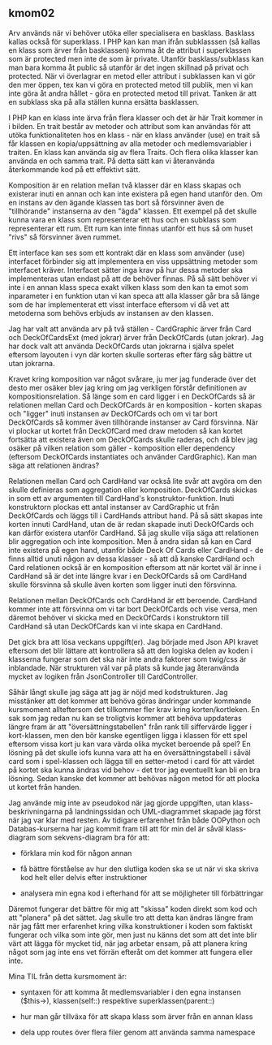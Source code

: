 ## kmom02

Arv används när vi behöver utöka eller specialisera en basklass. Basklass kallas också för superklass. I PHP kan kan man ifrån subklasssen (så kallas en klass som ärver från basklassen) komma åt de attribut i superklassen som är protected men inte de som är private. Utanför basklass/subklass kan man bara komma åt public så utanför är det ingen skillnad på privat och protected. När vi överlagrar en metod eller attribut i subklassen kan vi gör den mer öppen, tex kan vi göra en protected metod till publik, men vi kan inte göra åt andra hållet - göra en protected metod till privat. Tanken är att en subklass ska på alla ställen kunna ersätta basklassen.

I PHP kan en klass inte ärva från flera klasser och det är här Trait kommer in i bilden. En trait består av metoder och attribut som kan användas för att utöka funktionaliteten hos en klass - när en klass använder (use) en trait så får klassen en kopia/uppsättning av alla metoder och medlemsvariabler i traiten. En klass kan använda sig av flera Traits. Och flera olika klasser kan använda en och samma trait. På detta sätt kan vi återanvända återkommande kod på ett effektivt sätt.

Komposition är en relation mellan två klasser där en klass skapas och existerar inuti en annan och kan inte existera på egen hand utanför den. Om en instans av den ägande klassen tas bort så försvinner även de "tillhörande" instanserna av den "ägda" klassen. Ett exempel på det skulle kunna vara en klass som representerar ett hus och en subklass som representerar ett rum. Ett rum kan inte finnas utanför ett hus så om huset "rivs" så försvinner även rummet. 

Ett interface kan ses som ett kontrakt där en klass som använder (use) interfacet förbinder sig att implementera en viss uppsättning metoder som interfacet kräver. Interfacet sätter inga krav på hur dessa metoder ska implementeras utan endast på att de behöver finnas. På så sätt behöver vi inte i en annan klass speca exakt vilken klass som den kan ta emot som inparameter i en funktion utan vi kan speca att alla klasser går bra så länge som de har implementerat ett visst interface eftersom vi då vet att metoderna som behövs erbjuds av instansen av den klassen. 

Jag har valt att använda arv på två ställen - CardGraphic ärver från Card och DeckOfCardsExt (med jokrar) ärver från DeckOfCards (utan jokrar). Jag har dock valt att använda DeckOfCards utan jokrarna i själva spelet eftersom layouten i vyn där korten skulle sorteras efter färg såg bättre ut utan jokrarna.

Kravet kring komposition var något svårare, ju mer jag funderade över det desto mer osäker blev jag kring om jag verkligen förstår definitionen av kompositionsrelation. Så länge som en card ligger i en DeckOfCards så är relationen mellan Card och DeckOfCards är en komposition - korten skapas och "ligger" inuti instansen av DeckOfCards och om vi tar bort DeckOfCards så kommer även tillhörande instanser av Card försvinna. När vi plockar ut kortet från DeckOfCard med draw metoden så kan kortet fortsätta att existera även om DeckOfCards skulle raderas, och då blev jag osäker på vilken relation som gäller - komposition eller dependency (eftersom DeckOfCards instantiates och använder CardGraphic). Kan man säga att relationen ändras?

Relationen mellan Card och CardHand var också lite svår att avgöra om den skulle definieras som aggregation eller komposition. DeckOfCards skickas in som ett av argumenten till CardHand's konstruktor-funktion. Inuti konstruktorn plockas ett antal instanser av CardGraphic ut från DeckOfCards och läggs till i CardHands attribut hand. På så sätt skapas inte korten innuti CardHand, utan de är redan skapade inuti DeckOfCards och kan därför existera utanför CardHand. Så jag skulle vilja säga att relationen blir aggregation och inte komposition. Men å andra sidan så kan en Card inte existera på egen hand, utanför både Deck Of Cards eller CardHand - de finns alltid unuti någon av dessa klasser - så att då kanske CardHand och Card relationen också är en komposition eftersom att när kortet väl är inne i CardHand så är det inte längre kvar i en DeckOfCards så om CardHand skulle försvinna så skulle även korten som ligger inuti den försvinna.

Relationen mellan DeckOfCards och CardHand är ett beroende. CardHand kommer inte att försvinna om vi tar bort DeckOfCards och vise versa, men däremot behöver vi skicka med en DeckOfCards i konstruktorn till CardHand så utan DeckOfCards kan vi inte skapa en CardHand. 

Det gick bra att lösa veckans uppgift(er). Jag började med Json API kravet eftersom det blir lättare att kontrollera så att den logiska delen av koden i klasserna fungerar som det ska när inte andra faktorer som twig/css är inblandade. När strukturen väl var på plats så kunde jag återanvända mycket av logiken från JsonController till CardController. 

Såhär långt skulle jag säga att jag är nöjd med kodstrukturen. Jag misstänker att det kommer att behöva göras ändringar under kommande kursmoment allteftersom det tillkommer fler krav kring korten/kortleken. En sak som jag redan nu kan se troligtvis kommer att behöva uppdateras längre fram är att "översättningstabellen" från rank till siffervärde ligger i kort-klassen, men den bör kanske egentligen ligga i klassen för ett spel eftersom vissa kort ju kan vara värda olika mycket beroende på spel? En lösning på det skulle iofs kunna vara att ha en översättningstabell i såväl card som i spel-klassen och lägga till en setter-metod i card för att värdet på kortet ska kunna ändras vid behov - det tror jag eventuellt kan bli en bra lösning.  Sedan kanske det kommer att behövas någon metod för att plocka ut kortet från handen. 

 Jag använde mig inte av pseudokod när jag gjorde uppgiften, utan klass-beskrivningarna på landningssidan och UML-diagrammet skapade jag först när jag var klar med resten. Av tidigare erfarenhet från både OOPython och Databas-kurserna har jag kommit fram till att för min del är såväl klass-diagram som sekvens-diagram bra för att:  

 - förklara min kod för någon annan  

 - få bättre förståelse av hur den slutliga koden ska se ut när vi ska skriva kod helt eller delvis efter instruktioner  

 - analysera min egna kod i efterhand för att se möjligheter till förbättringar  

 
 Däremot fungerar det bättre för mig att "skissa" koden direkt som kod och att "planera" på det sättet. Jag skulle tro att detta kan ändras längre fram när jag fått mer erfarenhet kring vilka konstruktioner i koden som faktiskt fungerar och vilka som inte gör, men just nu känns det som att det inte blir värt att lägga för mycket tid, när jag arbetar ensam, på att planera kring något som jag inte ens vet förrän efteråt om det kommer att fungera eller inte.

 Mina TIL från detta kursmoment är:  

 - syntaxen för att komma åt medlemsvariabler i den egna instansen ($this->), klassen(self::) respektive superklassen(parent::) 

 - hur man går tillväxa för att skapa klass som ärver från en annan klass  

 - dela upp routes över flera filer genom att använda samma namespace  
